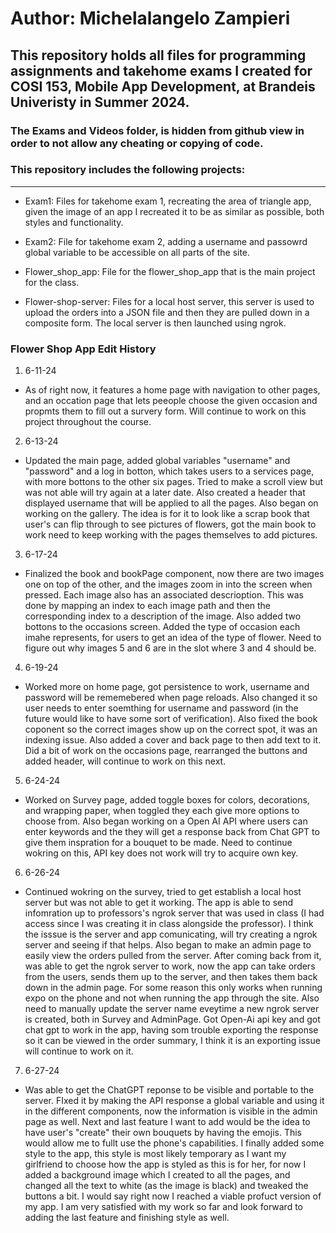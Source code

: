 # Author: Michelalangelo Zampieri

## This repository holds all files for programming assignments and takehome exams I created for COSI 153, Mobile App Development, at Brandeis Univeristy in Summer 2024.

### The Exams and Videos folder, is hidden from github view in order to not allow any cheating or copying of code.

### This repository includes the following projects:

----------------------------------------------------------------

- Exam1: Files for takehome exam 1, recreating the area of triangle app, given the image of an app I recreated it to be as similar as possible, both styles and functionality.  

- Exam2: File for takehome exam 2, adding a username and passowrd global variable to be accessible on all parts of the site. 

- Flower_shop_app: File for the flower_shop_app that is the main project for the class. 

- Flower-shop-server: Files for a local host server, this server is used to upload the orders into a JSON file and then they are pulled down in a composite form. The local server is then launched using ngrok. 

### Flower Shop App Edit History 

1. 6-11-24
- As of right now, it features a home page with navigation to other pages, and an occation page that lets peeople choose the given occasion and propmts them to fill out a survery form. Will continue to work on this project throughout the course. 

2. 6-13-24 
- Updated the main page, added global variables "username" and "password" and a log in botton, which takes users to a services page, with more bottons to the other six pages. Tried to make a scroll view but was not able will try again at a later date. Also created a header that displayed username that will be applied to all the pages. Also began on working on the gallery. The idea is for it to look like a scrap book that user's can flip through to see pictures of flowers, got the main book to work need to keep working with the pages themselves to add pictures. 

3. 6-17-24 
- Finalized the book and bookPage component, now there are two images one on top of the other, and the images zoom in into the screen when pressed. Each image also has an associated descrioption. This was done by mapping an index to each image path and then the corresponding index to a description of the image. Also added two bottons to the occasions screen. Added the type of occasion each imahe represents, for users to get an idea of the type of flower. Need to figure out why images 5 and 6 are in the slot where 3 and 4 should be. 

4. 6-19-24
- Worked more on home page, got persistence to work, username and password will be rememebered when page reloads. Also changed it so user needs to enter soemthing for username and password (in the future would like to have some sort of verification). Also fixed the book coponent so the correct images show up on the correct spot, it was an indexing issue. Also added a cover and back page to then add text to it. Did a bit of work on the occasions page, rearranged the buttons and added header, will continue to work on this next. 

5. 6-24-24
- Worked on Survey page, added toggle boxes for colors, decorations, and wrapping paper, when toggled they each give more options to choose from. Also began working on a Open AI API where users can enter keywords and the they will get a response back from Chat GPT to give them inspration for a bouquet to be made. Need to continue wokring on this, API key does not work will try to acquire own key. 

6. 6-26-24
- Continued wokring on the survey, tried to get establish a local host server but was not able to get it working. The app is able to send infomration up to professors's ngrok server that was used in class (I had access since I was creating it in class alongside the professor). I think the isssue is the server and app comunicating, will try creating a ngrok server and seeing if that helps. Also began to make an admin page to easily view the orders pulled from the server. After coming back from it, was able to get the ngrok server to work, now the app can take orders from the users, sends them up to the server, and then takes them back down in the admin page. For some reason this only works when running expo on the phone and not when running the app through the site. Also need to manually update the server name eveytime a new ngrok server is created, both in Survey and AdminPage. Got Open-Ai api key and got chat gpt to work in the app, having som trouble exporting the response so it can be viewed in the order summary, I think it is an exporting issue will continue to work on it. 

7. 6-27-24
- Was able to get the ChatGPT reponse to be visible and portable to the server. FIxed it by making the API response a global variable and using it in the different components, now the information is visible in the admin page as well. Next and last feature I want to add would be the idea to have user's "create" their own bouquets by having the emojis. This would allow me to fullt use the phone's capabilities. I finally added some style to the app, this style is most likely temporary as I want my girlfriend to choose how the app is styled as this is for her, for now I added a background image which I created to all the pages, and changed all the text to white (as the image is black) and tweaked the buttons a bit. I would say right now I reached a viable profuct version of my app. I am very satisfied with my work so far and look forward to adding the last feature and finishing style as well. 